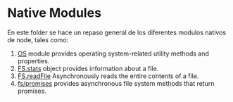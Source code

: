 # Native Modules
En este folder se hace un repaso general de los diferentes modulos nativos de node, tales como:

1. [OS](https://nodejs.org/docs/latest/api/os.html#os) module provides operating system-related utility methods and properties.
2. [FS.stats](https://nodejs.org/docs/latest/api/fs.html#class-fsstats) object provides information about a file.
3. [FS.readFile](https://nodejs.org/docs/latest/api/fs.html#fsreadfilepath-options-callback) Asynchronously reads the entire contents of a file.
4. [fs/promises](https://nodejs.org/docs/latest/api/fs.html#promises-api) provides asynchronous file system methods that return promises. 
